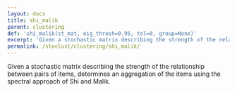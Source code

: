 ```yaml
---
layout: docs
title: shi_malik
parent: clustering
def: 'shi_malik(st_mat, eig_thresh=0.95, tol=0, group=None)'
excerpt: 'Given a stochastic matrix describing the strength of the relationship between pairs of items, determines an aggregation of the items using the spectral approach of Shi and Malik.'
permalink: /stoclust/clustering/shi_malik/
---
```


Given a stochastic matrix describing the strength
of the relationship between pairs of items,
determines an aggregation of the items using
the spectral approach of Shi and Malik.